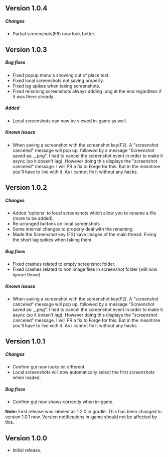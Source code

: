## Version 1.0.4
##### Changes
- Partial screenshots(F6) now look better.

## Version 1.0.3
##### Bug fixes
- Fixed popup menu's showing out of place text.
- Fixed local screenshots not saving properly.
- Fixed lag spikes when taking screenshots.
- Fixed renaming screenshots always adding .png at the end regardless if it was there already.
##### Added
- Local screenshots can now be viewed in-game as well.

##### Known Issues
- When saving a screenshot with the screenshot key(F2). A "screenshot canceled" message will pop up.
followed by a message "Screenshot saved as: <currentDate>_<currentTime>.png".
I had to cancel the screenshot event in order to make it async (so it doesn't lag). However doing this displays the "screenshot canceled" message.
I will PR a fix to Forge for this. But in the meantime you'll have to live with it. As i cannot fix it without any hacks.


## Version 1.0.2
##### Changes
- Added 'options' to local screenshots which allow you to rename a file (more to be added).
- Re-arranged buttons on local screenshots
- Some internal changes to properly deal with the renaming.
- Made the Screenshot key (F2) save images of the main thread. Fixing the short lag spikes when taking them.

##### Bug fixes
- Fixed crashes related to empty screenshot folder.
- Fixed crashes related to non image files in screenshot folder (will now ignore those).

##### Known issues
- When saving a screenshot with the screenshot key(F2). A "screenshot canceled" message will pop up.
followed by a message "Screenshot saved as: <currentDate>_<currentTime>.png".
I had to cancel the screenshot event in order to make it async (so it doesn't lag). However doing this displays the "screenshot canceled" message.
I will PR a fix to Forge for this. But in the meantime you'll have to live with it. As i cannot fix it without any hacks.
## Version 1.0.1
##### Changes
- Confirm gui now looks bit different.
- Local screenshots will now automatically select the first screenshots when loaded.

##### Bug fixes
- Confirm gui now shows correctly when in-game.

**Note:** First release was labeled as 1.2.0 in gradle. This has been changed to version 1.0.1 now. Version notifications in-game should not be affected by this.

## Version 1.0.0
- Initial release.
